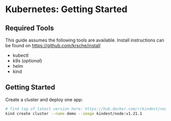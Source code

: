 # Kubernetes: Getting Started

## Required Tools
This guide assumes the following tools are available. Install instructions can be found on https://github.com/krsche/install  
- kubectl
- k9s (_optional_)
- helm
- kind



## Getting Started
Create a cluster and deploy one app:  
```bash
# find tag of latest version here: https://hub.docker.com/r/kindest/node/tags?page=1&ordering=last_updated
kind create cluster --name demo --image kindest/node:v1.21.1
```

